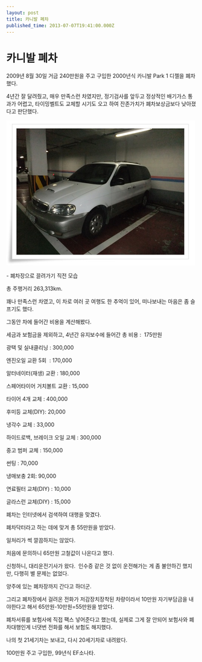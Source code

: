 ```yaml
---
layout: post
title: 카니발 폐차
published_time: 2013-07-07T19:41:00.000Z
---
```


# 카니발 폐차


2009년 8월 30일 거금 240만원을 주고 구입한 2000년식 카니발 Park 1 디젤을 폐차했다.

4년간 잘 달려줬고, 매우 만족스런 차였지만, 정기검사를 앞두고 정상적인 배기가스 통과가 어렵고, 타이밍벨트도 교체할 시기도 오고 하여 잔존가치가 폐차보상금보다 낮아졌다고 판단했다.

![](../pds/201307/06/80/a0109780_51d7f7751b998.jpg)

\- 폐차장으로 끌려가기 직전 모습

총 주행거리 263,313km.

꽤나 만족스런 차였고, 이 차로 여러 곳 여행도 한 추억이 있어, 떠나보내는 마음은 좀 슬프기도 했다.

그동안 차에 들어간 비용을 계산해봤다.

세금과 보험금을 제외하고, 4년간 유지보수에 들어간 총 비용 :  175만원

광택 및 실내클리닝 : 300,000

엔진오일 교환 5회  : 170,000

알터네이터(재생) 교환 : 180,000

스페어타이어 거치볼트 교환 : 15,000

타이어 4개 교체 : 400,000

후미등 교체(DIY): 20,000

냉각수 교체 : 33,000

하이드로백, 브레이크 오일 교체 : 300,000

중고 범퍼 교체 : 150,000

썬팅 : 70,000

냉매보충 2회: 90,000

연료필터 교체(DIY) : 10,000

글라스런 교체(DIY) : 15,000

폐차는 인터넷에서 검색하여 대행을 맞겼다.

폐차닥터라고 하는 데에 맞겨 총 55만원을 받았다.

일처리가 썩 깔끔하지는 않았다.

처음에 문의하니 65만원 고철값이 나온다고 했다.

신청하니, 대리운전기사가 왔다.  인수증 같은 것 없이 운전해가는 게 좀 불안하긴 했지만, 다행히 별 문제는 없었다.

양주에 있는 폐차장까지 간다고 하더군.

그리고 폐차장에서 걸려온 전화가 저감장치장착된 차량이라서 10만원 자기부담금을 내야한다고 해서 65만원-10만원=55만원을 받았다.

폐차서류를 보험사에 직접 팩스 넣어준다고 했는데, 실제로 그게 잘 안되어 보험사와 폐차대행인게 너댓번 전화를 해서 보험도 해지했다.

나의 첫 21세기차는 보내고, 다시 20세기차로 내려왔다.

100만원 주고 구입한, 99년식 EF소나타.

